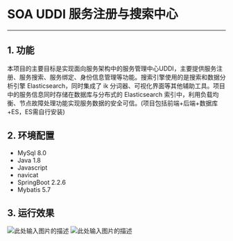 # SOA UDDI 服务注册与搜索中心

---

## 1. 功能

本项目的主要目标是实现面向服务架构中的服务管理中心UDDI，主要提供服务注册、服务搜索、服务绑定、身份信息管理等功能。搜索引擎使用的是搜索和数据分析引擎 Elasticsearch，同时集成了 ik 分词器、可视化界面等其他辅助工具。项目中的服务信息同时存储在数据库与分布式的 Elasticsearch 索引中，利用负载均衡、节点故障处理功能实现服务数据的安全可信。(项目包括前端+后端+数据库+ES，ES需自行安装)

## 2. 环境配置

 - MySql 8.0
 - Java 1.8
 - Javascript
 - navicat
 - SpringBoot 2.2.6
 - Mybatis 5.7

## 3. 运行效果
![此处输入图片的描述][1]
![此处输入图片的描述][2]


  [1]: https://images.cnblogs.com/cnblogs_com/massizhi/2180441/o_230306131746_%E5%9B%BE%E7%89%871.png
  [2]: https://images.cnblogs.com/cnblogs_com/massizhi/2180441/o_230306131755_%E5%9B%BE%E7%89%872.png
